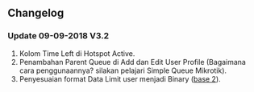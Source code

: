 ## Changelog

### Update 09-09-2018 V3.2
1. Kolom Time Left di Hotspot Active.
2. Penambahan Parent Queue di Add dan Edit User Profile (Bagaimana cara penggunaannya? silakan pelajari Simple Queue Mikrotik).
3. Penyesuaian format Data Limit user menjadi Binary ([base 2](https://www.gbmb.org/gigabytes)).
